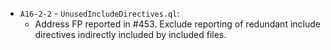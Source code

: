- `A16-2-2` - `UnusedIncludeDirectives.ql`:
  - Address FP reported in #453. Exclude reporting of redundant include directives indirectly included by included files.
